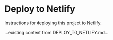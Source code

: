 # Deploy to Netlify

Instructions for deploying this project to Netlify.

...existing content from DEPLOY_TO_NETLIFY.md...